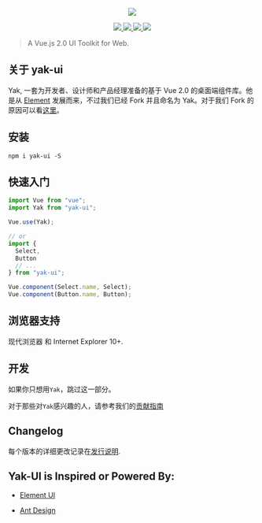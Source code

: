 <p align="center">
  <img src="https://github.com/yakcodo/yak/raw/develop/yak_logo.png">
</p>

<p align="center">
  <a href="https://www.npmjs.org/package/yak-ui">
    <img src="https://img.shields.io/npm/v/yak-ui.svg">
  </a>
  <a href="https://npmcharts.com/compare/yak-ui?minimal=true">
    <img src="https://img.shields.io/npm/dm/yak-ui.svg">
  </a>
  <a href="https://github.com/yakcodo/yak/issues">
    <img src="https://img.shields.io/github/issues/yakcodo/yak.svg">
  </a>
  <a href="https://github.com/yakcodo/yak/blob/master/LICENSE">
    <img src="https://img.shields.io/badge/License-MIT-yellow.svg">
  </a>
</p>

> A Vue.js 2.0 UI Toolkit for Web.

## 关于 yak-ui

Yak, 一套为开发者、设计师和产品经理准备的基于 Vue 2.0 的桌面端组件库。他是从 [Element](https://github.com/ElemeFE/element) 发展而来，不过我们已经 Fork 并且命名为 Yak。对于我们 Fork 的原因可以看[这里](https://github.com/yakcodo/yak/wiki/about)。

## 安装

```shell
npm i yak-ui -S
```

## 快速入门

```javascript
import Vue from "vue";
import Yak from "yak-ui";

Vue.use(Yak);

// or
import {
  Select,
  Button
  // ...
} from "yak-ui";

Vue.component(Select.name, Select);
Vue.component(Button.name, Button);
```

## 浏览器支持

现代浏览器 和 Internet Explorer 10+.

## 开发

如果你只想用`Yak`，跳过这一部分。

对于那些对`Yak`感兴趣的人，请参考我们的[贡献指南]()

## Changelog

每个版本的详细更改记录在[发行说明](https://github.com/yakcodo/yak/releases).

## Yak-UI is Inspired or Powered By:

- [Element UI](https://github.com/ElemeFE/element)

- [Ant Design](https://github.com/ant-design/ant-design)
